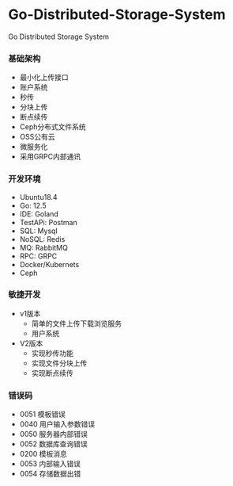 # Go-Distributed-Storage-System
Go Distributed Storage System

### 基础架构
- 最小化上传接口
- 账户系统
- 秒传
- 分块上传
- 断点续传
- Ceph分布式文件系统
- OSS公有云
- 微服务化
- 采用GRPC内部通讯

### 开发环境
- Ubuntu18.4
- Go: 12.5
- IDE: Goland
- TestAPi: Postman
- SQL: Mysql
- NoSQL: Redis
- MQ: RabbitMQ
- RPC: GRPC
- Docker/Kubernets
- Ceph

### 敏捷开发
- v1版本
    - 简单的文件上传下载浏览服务
    - 用户系统
- V2版本
    - 实现秒传功能
    - 实现文件分块上传
    - 实现断点续传
    
    
### 错误码
- 0051 模板错误
- 0040 用户输入参数错误
- 0050 服务器内部错误
- 0052 数据库查询错误
- 0200 模板消息
- 0053 内部输入错误
- 0054 存储数据出错